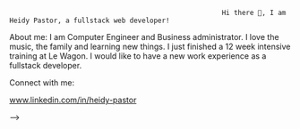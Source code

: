                                                          Hi there 👋, I am Heidy Pastor, a fullstack web developer!

About me:  I am Computer Engineer and Business administrator. I love the music, the family and learning new things. I just finished a 12 week intensive training at Le Wagon. I would like to have a new work experience as a fullstack developer.

Connect with me:

www.linkedin.com/in/heidy-pastor



-->
